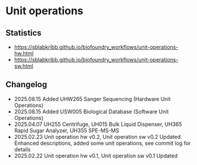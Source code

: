 # Unit operations

## Statistics
- https://sblabkribb.github.io/biofoundry_workflows/unit-operations-hw.html
- https://sblabkribb.github.io/biofoundry_workflows/unit-operations-sw.html


## Changelog
- 2025.08.15 Added UHW265 Sanger Sequencing (Hardware Unit Operations)
- 2025.08.15 Added USW005 Biological Database (Software Unit Operations)
- 2025.04.07 UH255 Centrifuge, UH015 Bulk Liquid Dispenser, UH365 Rapid Sugar Analyzer, UH355 SPE-MS-MS 
- 2025.02.23 Unit operation hw v0.2, Unit operation sw v0.2 Updated. Enhanced descriptions, added some unit operations, see commit log for details
- 2025.02.22 Unit operation hw v0.1, Unit operation sw v0.1 Updated

